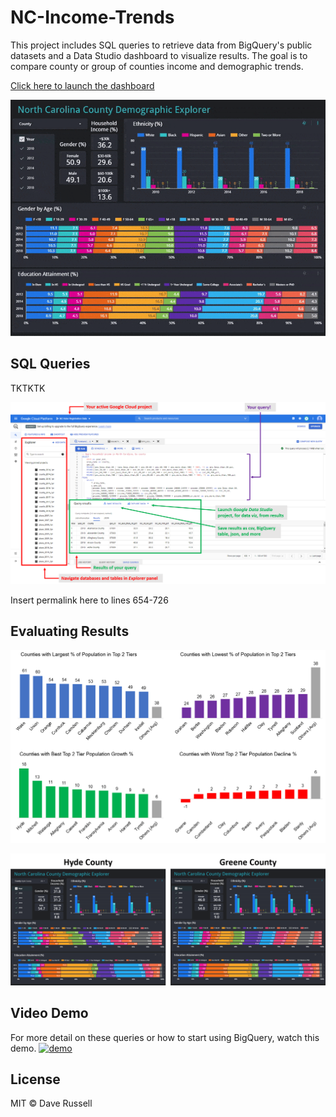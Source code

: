 # NC-Income-Trends
This project includes SQL queries to retrieve data from BigQuery's public datasets and a Data Studio dashboard to visualize results. The goal is to compare county or group of counties income and demographic trends.

[Click here to launch the dashboard](https://datastudio.google.com/u/0/reporting/fa3cd195-27dd-4c64-a36f-5c16c17effe2)

![dashboard_gif](https://github.com/drussel4/NC-Income-Trends/blob/main/img/dashboard_gif.gif?raw=true)

## SQL Queries
TKTKTK

![bigquery_navigation](https://github.com/drussel4/NC-Income-Trends/blob/main/img/bigquery_navigation.png?raw=true)

Insert permalink here to lines 654-726

## Evaluating Results

![income_trends_graphs](https://github.com/drussel4/NC-Income-Trends/blob/main/img/income_trends_graphs.png?raw=true)

![hyde_vs_greene_counties](https://github.com/drussel4/NC-Income-Trends/blob/main/img/hyde_vs_greene_counties.png?raw=true)

## Video Demo

For more detail on these queries or how to start using BigQuery, watch this demo. [![demo](https://img.youtube.com/vi/fWxivjXf82s/0.jpg)](https://www.youtube.com/watch?v=fWxivjXf82s)

## License

MIT © Dave Russell
